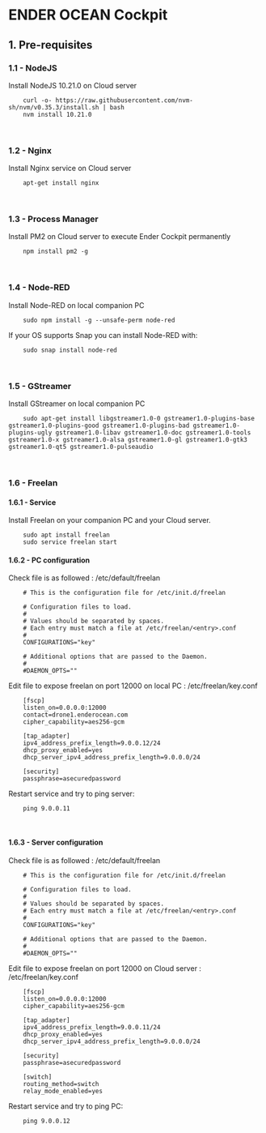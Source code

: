 # ENDER OCEAN Cockpit

## 1. Pre-requisites

### 1.1 - NodeJS

Install NodeJS 10.21.0 on Cloud server

        curl -o- https://raw.githubusercontent.com/nvm-sh/nvm/v0.35.3/install.sh | bash
        nvm install 10.21.0


<br>

### 1.2 - Nginx


Install Nginx service on Cloud server

        apt-get install nginx



<br>


### 1.3 - Process Manager

Install PM2 on Cloud server to execute Ender Cockpit permanently

        npm install pm2 -g


<br>

### 1.4 - Node-RED

Install Node-RED on local companion PC

        sudo npm install -g --unsafe-perm node-red

If your OS supports Snap you can install Node-RED with:

        sudo snap install node-red


<br>

### 1.5 - GStreamer

Install GStreamer on local companion PC

        sudo apt-get install libgstreamer1.0-0 gstreamer1.0-plugins-base gstreamer1.0-plugins-good gstreamer1.0-plugins-bad gstreamer1.0-plugins-ugly gstreamer1.0-libav gstreamer1.0-doc gstreamer1.0-tools gstreamer1.0-x gstreamer1.0-alsa gstreamer1.0-gl gstreamer1.0-gtk3 gstreamer1.0-qt5 gstreamer1.0-pulseaudio

<br>

### 1.6 - Freelan

#### 1.6.1 - Service

Install Freelan on your companion PC and your Cloud server.

        sudo apt install freelan
        sudo service freelan start


#### 1.6.2 - PC configuration

Check file is as followed : /etc/default/freelan

        # This is the configuration file for /etc/init.d/freelan

        # Configuration files to load.
        #
        # Values should be separated by spaces.
        # Each entry must match a file at /etc/freelan/<entry>.conf
        #
        CONFIGURATIONS="key"

        # Additional options that are passed to the Daemon.
        #
        #DAEMON_OPTS=""



Edit file to expose freelan on port 12000 on local PC : /etc/freelan/key.conf

        [fscp]
        listen_on=0.0.0.0:12000
        contact=drone1.enderocean.com
        cipher_capability=aes256-gcm

        [tap_adapter]
        ipv4_address_prefix_length=9.0.0.12/24
        dhcp_proxy_enabled=yes
        dhcp_server_ipv4_address_prefix_length=9.0.0.0/24

        [security]
        passphrase=asecuredpassword


Restart service and try to ping server:

        ping 9.0.0.11

<br>


#### 1.6.3 - Server configuration


Check file is as followed : /etc/default/freelan

        # This is the configuration file for /etc/init.d/freelan

        # Configuration files to load.
        #
        # Values should be separated by spaces.
        # Each entry must match a file at /etc/freelan/<entry>.conf
        #
        CONFIGURATIONS="key"

        # Additional options that are passed to the Daemon.
        #
        #DAEMON_OPTS=""



Edit file to expose freelan on port 12000 on Cloud server : /etc/freelan/key.conf

        [fscp]
        listen_on=0.0.0.0:12000
        cipher_capability=aes256-gcm

        [tap_adapter]
        ipv4_address_prefix_length=9.0.0.11/24
        dhcp_proxy_enabled=yes
        dhcp_server_ipv4_address_prefix_length=9.0.0.0/24

        [security]
        passphrase=asecuredpassword

        [switch]
        routing_method=switch
        relay_mode_enabled=yes


Restart service and try to ping PC:

        ping 9.0.0.12